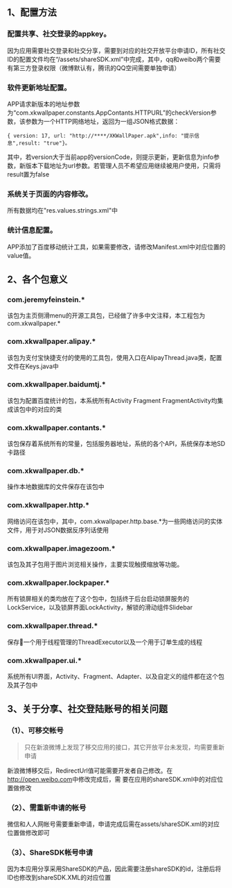 
## 1、配置方法
### 配置共享、社交登录的appkey。
因为应用需要社交登录和社交分享，需要到对应的社交开放平台申请ID，所有社交ID的配置文件均在“/assets/shareSDK.xml”中完成，其中，qq和weibo两个需要有第三方登录权限（微博默认有，腾讯的QQ空间需要单独申请）
### 软件更新地址配置。 
APP请求新版本的地址参数为“com.xkwallpaper.constants.AppContants.HTTPURL”的checkVersion参数，该参数为一个HTTP网络地址，返回为一组JSON格式数据：


    { version: 17, url: "http://****/XKWallPaper.apk",info: "提示信息",result: "true"}。
 
 其中，若version大于当前app的versionCode，则提示更新，更新信息为info参数，新版本下载地址为url参数。若管理人员不希望应用继续被用户使用，只需将result置为false
### 系统关于页面的内容修改。 
所有数据均在"res.values.strings.xml"中
### 统计信息配置。  
APP添加了百度移动统计工具，如果需要修改，请修改Manifest.xml中对应位置的value值。

<meta-data android:name="BaiduMobAd_STAT_ID" android:value="98261f89c8" />


## 2、各个包意义
### com.jeremyfeinstein.*
该包为主页侧滑menu的开源工具包，已经做了许多中文注释，本工程包为com.xkwallpaper.*
### com.xkwallpaper.alipay.*
该包为支付宝快捷支付的使用的工具包，使用入口在AlipayThread.java类，配置文件在Keys.java中
### com.xkwallpaper.baidumtj.*
该包为配置百度统计的包，本系统所有Activity Fragment FragmentActivity均集成该包中的对应的类
### com.xkwallpaper.contants.*
该包保存着系统所有的常量，包括服务器地址，系统的各个API，系统保存本地SD卡路径
### com.xkwallpaper.db.*
操作本地数据库的文件保存在该包中
### com.xkwallpaper.http.*
网络访问在该包中，其中，com.xkwallpaper.http.base.*为一些网络访问的实体文件，用于对JSON数据反序列话使用
### com.xkwallpaper.imagezoom.*
该包及其子包用于图片浏览相关操作，主要实现触摸缩放等功能。
### com.xkwallpaper.lockpaper.*
所有锁屏相关的类均放在了这个包中，包括终于后台启动锁屏服务的LockService，以及锁屏界面LockActivity，解锁的滑动组件Slidebar
### com.xkwallpaper.thread.*
保存一个用于线程管理的ThreadExecutor以及一个用于订单生成的线程
### com.xkwallpaper.ui.*
系统所有UI界面，Activity、Fragment、Adapter、以及自定义的组件都在这个包及其子包中

## 3、关于分享、社交登陆账号的相关问题
### （1）、可移交帐号 
>只在新浪微博上发现了移交应用的接口，其它开放平台未发现，均需要重新申请

新浪微博移交后，RedirectUrl值可能需要开发者自己修改。在<http://open.weibo.com>中修改完成后，需
要在应用的shareSDK.xml中的对应位置做修改
### （2）、需重新申请的帐号
微信和人人网帐号需要重新申请，申请完成后需在assets/shareSDK.xml的对应位置做修改即可
### （3）、ShareSDK帐号申请
因为本应用分享采用ShareSDK的产品，因此需要注册shareSDK的id，注册后将ID也修改到shareSDK.XML的对应位置


